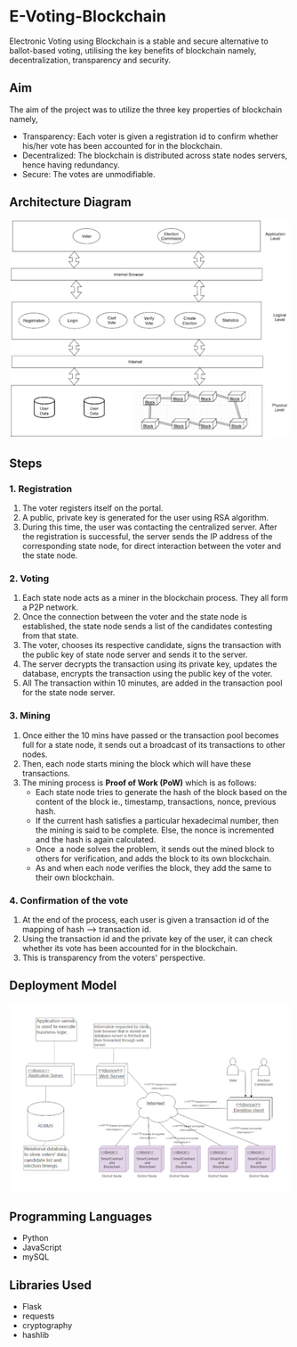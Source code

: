 # E-Voting-Blockchain
Electronic Voting using Blockchain is a stable and secure alternative to ballot-based voting, utilising the key benefits of blockchain namely, decentralization, transparency and security. 

## Aim
The aim of the project was to utilize the three key properties of blockchain namely,
- Transparency: Each voter is given a registration id to confirm whether his/her vote has been accounted for 
in the blockchain.
- Decentralized: The blockchain is distributed across state nodes servers, hence having redundancy.
- Secure: The votes are unmodifiable. 

## Architecture Diagram
![architecture](/Images/architecture.png)

## Steps
### 1. Registration
1. The voter registers itself on the portal. 
2. A public, private key is generated for the user using RSA algorithm.
3. During this time, the user was contacting the centralized server. 
After the registration is successful, the server sends the IP address of the corresponding state node,
for direct interaction between the voter and the state node.

### 2. Voting
1. Each state node acts as a miner in the blockchain process. They all form a P2P network.
2. Once the connection between the voter and the state node is established, the state node sends a list of the candidates contesting from that state.
3. The voter, chooses its respective candidate, signs the transaction with the public key of state node server and sends it to the server.
4. The server decrypts the transaction using its private key, updates the database, encrypts the transaction using the public key of the voter.
5. All The transaction within 10 minutes, are added in the transaction pool for the state node server.

### 3. Mining
1. Once either the 10 mins have passed or the transaction pool becomes full for a state node, it sends out a broadcast of its transactions to other nodes.
2. Then, each node starts mining the block which will have these transactions.
3. The mining process is **Proof of Work (PoW)** which is as follows:
	- Each state node tries to generate the hash of the block based on the content of the block ie., timestamp, transactions, nonce, previous hash.
	- If the current hash satisfies a particular hexadecimal number, then the mining is said to be complete. Else, the nonce is incremented and the hash is again calculated.
	- Once  a node solves the problem, it sends out the mined block to others for verification, and adds the block to its own blockchain.
	- As and when each node verifies the block, they add the same to their own blockchain.

### 4. Confirmation of the vote
1. At the end of the process, each user is given a transaction id of the mapping of hash --> transaction id.
2. Using the transaction id and the private key of the user, it can check whether its vote has been accounted for in the blockchain.
3. This is transparency from the voters' perspective.

## Deployment Model
![deployment](Images/deployment.png)

## Programming Languages
- Python
- JavaScript
- mySQL

## Libraries Used
- Flask
- requests
- cryptography
- hashlib




